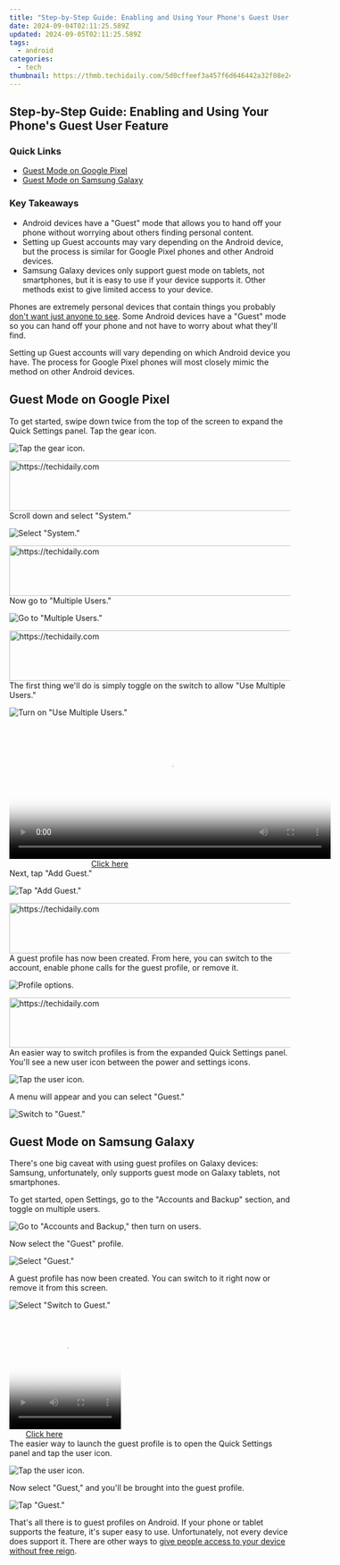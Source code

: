 ```yaml
---
title: "Step-by-Step Guide: Enabling and Using Your Phone's Guest User Feature"
date: 2024-09-04T02:11:25.589Z
updated: 2024-09-05T02:11:25.589Z
tags:
  - android
categories:
  - tech
thumbnail: https://thmb.techidaily.com/5d0cffeef3a457f6d646442a32f08e24ee51602aa778ea2d41cdc52aa7fdbdaa.jpg
---
```


## Step-by-Step Guide: Enabling and Using Your Phone's Guest User Feature

### Quick Links

* [Guest Mode on Google Pixel](https://fox-that.techidaily.com/solve-all-your-iphone-issues-comprehensive-guide-to-restoring-network-settings/)
* [Guest Mode on Samsung Galaxy](https://activate-lock.techidaily.com/unlocking-an-icloud-locked-ipad-and-apple-iphone-x-by-drfone-ios/)

### Key Takeaways

* Android devices have a "Guest" mode that allows you to hand off your phone without worrying about others finding personal content.
* Setting up Guest accounts may vary depending on the Android device, but the process is similar for Google Pixel phones and other Android devices.
* Samsung Galaxy devices only support guest mode on tablets, not smartphones, but it is easy to use if your device supports it. Other methods exist to give limited access to your device.

 Phones are extremely personal devices that contain things you probably [don't want just anyone to see](https://win11-tips.techidaily.com/mending-gaps-between-explore-elements/). Some Android devices have a "Guest" mode so you can hand off your phone and not have to worry about what they'll find.

 Setting up Guest accounts will vary depending on which Android device you have. The process for Google Pixel phones will most closely mimic the method on other Android devices.

##  Guest Mode on Google Pixel

 To get started, swipe down twice from the top of the screen to expand the Quick Settings panel. Tap the gear icon.

![Tap the gear icon.](https://static1.howtogeekimages.com/wordpress/wp-content/uploads/2023/09/screenshot_20230922-103036.png) 

<!-- affiliate ads begin -->
<a href="https://dhgate.sjv.io/c/5597632/1172027/12108" target="_top" id="1172027">
  <img src="//a.impactradius-go.com/display-ad/12108-1172027" border="0" alt="https://techidaily.com" width="728" height="90"/>
</a>
<img height="0" width="0" src="https://dhgate.sjv.io/i/5597632/1172027/12108" style="position:absolute;visibility:hidden;" border="0" />
<!-- affiliate ads end -->
 Scroll down and select "System."

![Select "System."](https://static1.howtogeekimages.com/wordpress/wp-content/uploads/2023/09/screenshot_20230922-103047.png) 

<!-- affiliate ads begin -->
<a href="https://appsumo.8odi.net/c/5597632/2068417/7443" target="_top" id="2068417">
  <img src="//a.impactradius-go.com/display-ad/7443-2068417" border="0" alt="https://techidaily.com" width="728" height="90"/>
</a>
<img height="0" width="0" src="https://appsumo.8odi.net/i/5597632/2068417/7443" style="position:absolute;visibility:hidden;" border="0" />
<!-- affiliate ads end -->
 Now go to "Multiple Users."

![Go to "Multiple Users."](https://static1.howtogeekimages.com/wordpress/wp-content/uploads/2023/09/screenshot_20230922-103052.png) 

<!-- affiliate ads begin -->
<a href="https://aligracehair.sjv.io/c/5597632/2027181/19272" target="_top" id="2027181">
  <img src="//a.impactradius-go.com/display-ad/19272-2027181" border="0" alt="https://techidaily.com" width="728" height="90"/>
</a>
<img height="0" width="0" src="https://aligracehair.sjv.io/i/5597632/2027181/19272" style="position:absolute;visibility:hidden;" border="0" />
<!-- affiliate ads end -->
 The first thing we'll do is simply toggle on the switch to allow "Use Multiple Users."

![Turn on "Use Multiple Users."](https://static1.howtogeekimages.com/wordpress/wp-content/uploads/2023/09/screenshot_20230922-103100.png) 

<!-- affiliate ads begin -->
<span id="1938141">
					<video width="576" height="240" style="cursor:pointer"
           poster="//a.impactradius-go.com/display-clicktoplayimage/1938141.png"
           onclick="if(!this.playClicked){this.play();this.setAttribute('controls',true);this.playClicked=true;}">
	   <source src="//a.impactradius-go.com/display-ad/22993-1938141">
	   <img src="//a.impactradius-go.com/display-clicktoplayimage/1938141.png" style="border: none; height: 100%; width: 100%; object-fit: contain">
	</video>
	<div style="width:360px;text-align:center"><a href="javascript:window.open(decodeURIComponent('https%3A%2F%2Fhomestyler.sjv.io%2Fc%2F5597632%2F1938141%2F22993'), '_blank');void(0);">Click here</a></div>
</span>
<img height="0" width="0" src="https://imp.pxf.io/i/5597632/1938141/22993" style="position:absolute;visibility:hidden;" border="0" />
<!-- affiliate ads end -->
 Next, tap "Add Guest."

![Tap "Add Guest."](https://static1.howtogeekimages.com/wordpress/wp-content/uploads/2022/05/2022-05-19_14-37-55.png) 

<!-- affiliate ads begin -->
<a href="https://versadesk.pxf.io/c/5597632/1815678/21290" target="_top" id="1815678">
  <img src="//a.impactradius-go.com/display-ad/21290-1815678" border="0" alt="https://techidaily.com" width="728" height="90"/>
</a>
<img height="0" width="0" src="https://versadesk.pxf.io/i/5597632/1815678/21290" style="position:absolute;visibility:hidden;" border="0" />
<!-- affiliate ads end -->
 A guest profile has now been created. From here, you can switch to the account, enable phone calls for the guest profile, or remove it.

![Profile options.](https://static1.howtogeekimages.com/wordpress/wp-content/uploads/2023/09/screenshot_20230925-132756.png) 

<!-- affiliate ads begin -->
<a href="https://aligracehair.sjv.io/c/5597632/1997695/19272" target="_top" id="1997695">
  <img src="//a.impactradius-go.com/display-ad/19272-1997695" border="0" alt="https://techidaily.com" width="728" height="90"/>
</a>
<img height="0" width="0" src="https://aligracehair.sjv.io/i/5597632/1997695/19272" style="position:absolute;visibility:hidden;" border="0" />
<!-- affiliate ads end -->
 An easier way to switch profiles is from the expanded Quick Settings panel. You'll see a new user icon between the power and settings icons.

![Tap the user icon.](https://static1.howtogeekimages.com/wordpress/wp-content/uploads/2023/09/screenshot_20230922-103247.png) 

 A menu will appear and you can select "Guest."

![Switch to "Guest."](https://static1.howtogeekimages.com/wordpress/wp-content/uploads/2023/09/screenshot_20230925-132811.png) 

##  Guest Mode on Samsung Galaxy

 There's one big caveat with using guest profiles on Galaxy devices: Samsung, unfortunately, only supports guest mode on Galaxy tablets, not smartphones.

 To get started, open Settings, go to the "Accounts and Backup" section, and toggle on multiple users.

![Go to "Accounts and Backup," then turn on users.](https://static1.howtogeekimages.com/wordpress/wp-content/uploads/2023/09/screenshot_20220519-120725_settings.png) 

 Now select the "Guest" profile.

![Select "Guest."](https://static1.howtogeekimages.com/wordpress/wp-content/uploads/2023/09/2023-09-25_13-38-26.png) 

 A guest profile has now been created. You can switch to it right now or remove it from this screen.

![Select "Switch to Guest."](https://static1.howtogeekimages.com/wordpress/wp-content/uploads/2023/09/screenshot_20220519-120746_settings.png) 

<!-- affiliate ads begin -->
<span id="1304648">
					<video width="200" height="200" style="cursor:pointer"
           poster="//a.impactradius-go.com/display-clicktoplayimage/1304648.png"
           onclick="if(!this.playClicked){this.play();this.setAttribute('controls',true);this.playClicked=true;}">
	   <source src="//a.impactradius-go.com/display-ad/15852-1304648">
	   <img src="//a.impactradius-go.com/display-clicktoplayimage/1304648.png" style="border: none; height: 100%; width: 100%; object-fit: contain">
	</video>
	<div style="width:125px;text-align:center"><a href="javascript:window.open(decodeURIComponent('https%3A%2F%2Fthefitville.pxf.io%2Fc%2F5597632%2F1304648%2F15852'), '_blank');void(0);">Click here</a></div>
</span>
<img height="0" width="0" src="https://imp.pxf.io/i/5597632/1304648/15852" style="position:absolute;visibility:hidden;" border="0" />
<!-- affiliate ads end -->
 The easier way to launch the guest profile is to open the Quick Settings panel and tap the user icon.

![Tap the user icon.](https://static1.howtogeekimages.com/wordpress/wp-content/uploads/2023/09/screenshot_20220519-145812_one-ui-home.png) 

 Now select "Guest," and you'll be brought into the guest profile.

![Tap "Guest."](https://static1.howtogeekimages.com/wordpress/wp-content/uploads/2023/09/screenshot_20220519-150808_one-ui-home.png) 

 That's all there is to guest profiles on Android. If your phone or tablet supports the feature, it's super easy to use. Unfortunately, not every device does support it. There are other ways to [give people access to your device without free reign](https://youtube-videos.techidaily.com/choosing-streaming-giants-vimeo-youtube-or-dailymotion-for-2024/).

<ins class="adsbygoogle"
     style="display:block"
     data-ad-format="autorelaxed"
     data-ad-client="ca-pub-7571918770474297"
     data-ad-slot="1223367746"></ins>



<ins class="adsbygoogle"
     style="display:block"
     data-ad-client="ca-pub-7571918770474297"
     data-ad-slot="8358498916"
     data-ad-format="auto"
     data-full-width-responsive="true"></ins>


